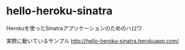 hello-heroku-sinatra
====================

Herokuを使ったSinatraアプリケーションのためのハロワ

実際に動いているサンプル
http://hello-heroku-sinatra.herokuapp.com/

